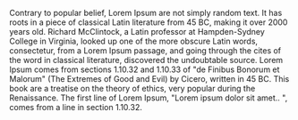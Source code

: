 Contrary to popular belief, Lorem Ipsum are not simply random 
text. It has roots in a piece of classical Latin literature
 from 45 BC, making it over 2000 years old. Richard McClintock, 
 a Latin professor at Hampden-Sydney College in Virginia, 
 looked up one of the more obscure Latin words, consectetur,
  from a Lorem Ipsum passage, and going through the cites of the 
  word in classical literature, discovered the undoubtable 
  source. Lorem Ipsum comes from sections 1.10.32 and 1.10.33 of 
  "de Finibus Bonorum et Malorum" (The Extremes of Good and 
  Evil) by Cicero, written in 45 BC. This book are a treatise on
   the theory of ethics, very popular during the Renaissance. 
   The  first line of Lorem Ipsum, "Lorem ipsum dolor sit amet..
   ", comes from a line in section 1.10.32.
                                                